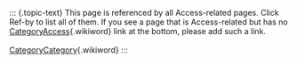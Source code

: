 ::: {.topic-text}
This page is referenced by all Access-related pages. Click Ref-by to
list all of them. If you see a page that is Access-related but has no
[CategoryAccess](http://ods.openlinksw.com:80/dataspace/owiki/wiki/ODS/CategoryAccess){.wikiword}
link at the bottom, please add such a link.\
\
[CategoryCategory](http://ods.openlinksw.com:80/dataspace/owiki/wiki/ODS/CategoryCategory){.wikiword}
:::
